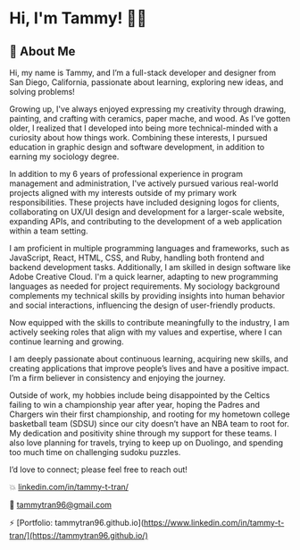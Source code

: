 # Hi, I'm Tammy! 👩‍💻

## 🌻 About Me
Hi, my name is Tammy, and I’m a full-stack developer and designer from San Diego, California, passionate about learning, exploring new ideas, and solving problems!

Growing up, I've always enjoyed expressing my creativity through drawing, painting, and crafting with ceramics, paper mache, and wood. As I’ve gotten older, I realized that I developed into being more technical-minded with a curiosity about how things work. Combining these interests, I pursued education in graphic design and software development, in addition to earning my sociology degree.

In addition to my 6 years of professional experience in program management and administration, I've actively pursued various real-world projects aligned with my interests outside of my primary work responsibilities. These projects have included designing logos for clients, collaborating on UX/UI design and development for a larger-scale website, expanding APIs, and contributing to the development of a web application within a team setting.

I am proficient in multiple programming languages and frameworks, such as JavaScript, React, HTML, CSS, and Ruby, handling both frontend and backend development tasks. Additionally, I am skilled in design software like Adobe Creative Cloud. I'm a quick learner, adapting to new programming languages as needed for project requirements. My sociology background complements my technical skills by providing insights into human behavior and social interactions, influencing the design of user-friendly products.

Now equipped with the skills to contribute meaningfully to the industry, I am actively seeking roles that align with my values and expertise, where I can continue learning and growing.

I am deeply passionate about continuous learning, acquiring new skills, and creating applications that improve people’s lives and have a positive impact. I’m a firm believer in consistency and enjoying the journey.

Outside of work, my hobbies include being disappointed by the Celtics failing to win a championship year after year, hoping the Padres and Chargers win their first championship, and rooting for my hometown college basketball team (SDSU) since our city doesn’t have an NBA team to root for. My dedication and positivity shine through my support for these teams. I also love planning for travels, trying to keep up on Duolingo, and spending too much time on challenging sudoku puzzles. 

I’d love to connect; please feel free to reach out!

💥 [linkedin.com/in/tammy-t-tran/](https://www.linkedin.com/in/tammy-t-tran/)

💬 tammytran96@gmail.com

⚡ [Portfolio: tammytran96.github.io](https://www.linkedin.com/in/tammy-t-tran/](https://tammytran96.github.io/)

<!--
**tammytran96/tammytran96** is a ✨ _special_ ✨ repository because its `README.md` (this file) appears on your GitHub profile.

Here are some ideas to get you started:

- 🔭 I’m currently working on ...
- 🌱 I’m currently learning ...
- 👯 I’m looking to collaborate on ...
- 🤔 I’m looking for help with ...
- 💬 Ask me about ...
- 📫 How to reach me: ...
- 😄 Pronouns: ...
- ⚡ Fun fact: ...
-->
